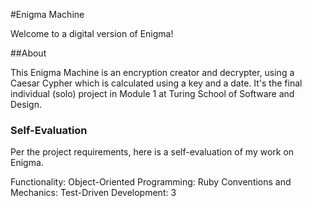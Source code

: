 #Enigma Machine

Welcome to a digital version of Enigma!

##About

This Enigma Machine is an encryption creator and decrypter, using a Caesar Cypher which is calculated using a key and a date. It's the final individual (solo) project in Module 1 at Turing School of Software and Design.

### Self-Evaluation

Per the project requirements, here is a self-evaluation of my work on Enigma.

Functionality:
Object-Oriented Programming:
Ruby Conventions and Mechanics: 
Test-Driven Development: 3
